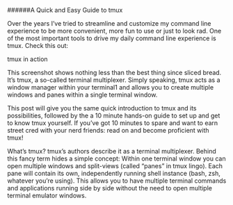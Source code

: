 ######A Quick and Easy Guide to tmux

Over the years I’ve tried to streamline and customize my command line experience to be more convenient, more fun to use or just to look rad. One of the most important tools to drive my daily command line experience is tmux. Check this out:

tmux in action

This screenshot shows nothing less than the best thing since sliced bread. It’s tmux, a so-called terminal multiplexer. Simply speaking, tmux acts as a window manager within your terminal1 and allows you to create multiple windows and panes within a single terminal window.

This post will give you the same quick introduction to tmux and its possibilities, followed by the a 10 minute hands-on guide to set up and get to know tmux yourself. If you’ve got 10 minutes to spare and want to earn street cred with your nerd friends: read on and become proficient with tmux!

What’s tmux?
tmux’s authors describe it as a terminal multiplexer. Behind this fancy term hides a simple concept: Within one terminal window you can open multiple windows and split-views (called “panes” in tmux lingo). Each pane will contain its own, independently running shell instance (bash, zsh, whatever you’re using). This allows you to have multiple terminal commands and applications running side by side without the need to open multiple terminal emulator windows.

